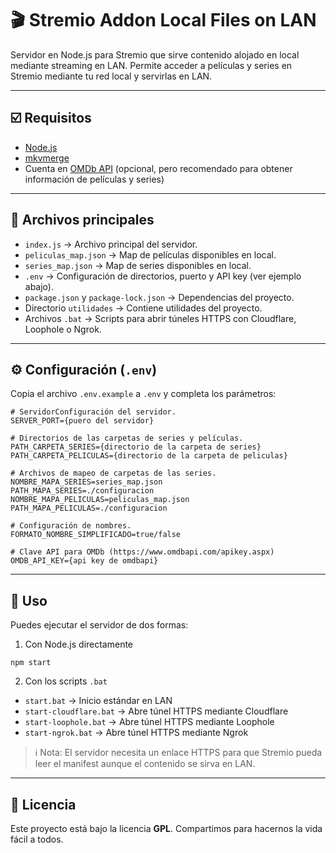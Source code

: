 

# 🎬 Stremio Addon Local Files on LAN

Servidor en Node.js para Stremio que sirve contenido alojado en local mediante streaming en LAN. Permite acceder a películas y series en Stremio mediante tu red local y servirlas en LAN.

---

## ☑️ Requisitos

- [Node.js](https://nodejs.org/)  
- [mkvmerge](https://mkvtoolnix.download/)  
- Cuenta en [OMDb API](https://www.omdbapi.com/apikey.aspx) (opcional, pero recomendado para obtener información de películas y series)

---

## 📂 Archivos principales

- `index.js` → Archivo principal del servidor.  
- `peliculas_map.json` → Map de películas disponibles en local.  
- `series_map.json` → Map de series disponibles en local.  
- `.env` → Configuración de directorios, puerto y API key (ver ejemplo abajo).  
- `package.json` y `package-lock.json` → Dependencias del proyecto.  
- Directorio `utilidades` → Contiene utilidades del proyecto.  
- Archivos `.bat` → Scripts para abrir túneles HTTPS con Cloudflare, Loophole o Ngrok.

---

## ⚙️ Configuración (`.env`)

Copia el archivo `.env.example` a `.env` y completa los parámetros:

```env
# ServidorConfiguración del servidor.
SERVER_PORT={puero del servidor}

# Directorios de las carpetas de series y películas.
PATH_CARPETA_SERIES={directorio de la carpeta de series}
PATH_CARPETA_PELICULAS={directorio de la carpeta de peliculas}

# Archivos de mapeo de carpetas de las series.
NOMBRE_MAPA_SERIES=series_map.json
PATH_MAPA_SERIES=./configuracion
NOMBRE_MAPA_PELICULAS=peliculas_map.json
PATH_MAPA_PELICULAS=./configuracion

# Configuración de nombres.
FORMATO_NOMBRE_SIMPLIFICADO=true/false

# Clave API para OMDb (https://www.omdbapi.com/apikey.aspx)
OMDB_API_KEY={api key de omdbapi}
```

---

## 🚀 Uso

Puedes ejecutar el servidor de dos formas:

1. Con Node.js directamente
```
npm start
```
2. Con los scripts `.bat`
- `start.bat` → Inicio estándar en LAN
- `start-cloudflare.bat` → Abre túnel HTTPS mediante Cloudflare
- `start-loophole.bat` → Abre túnel HTTPS mediante Loophole
- `start-ngrok.bat` → Abre túnel HTTPS mediante Ngrok

> ℹ️ Nota: El servidor necesita un enlace HTTPS para que Stremio pueda leer el manifest aunque el contenido se sirva en LAN.

---

## 📝 Licencia

Este proyecto está bajo la licencia **GPL**. Compartimos para hacernos la vida fácil a todos.
